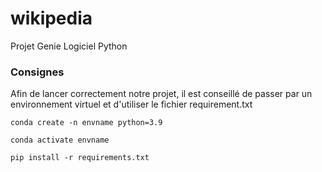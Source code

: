 # wikipedia
Projet Genie Logiciel Python

### Consignes
Afin de lancer correctement notre projet, il est conseillé de passer par un environnement virtuel et d'utiliser le fichier requirement.txt
```
conda create -n envname python=3.9
```
```
conda activate envname
```
```
pip install -r requirements.txt
```
